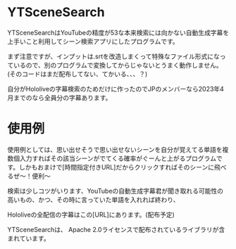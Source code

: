 # YTSceneSearch

YTSceneSearchはYouTubeの精度が53な本来検索には向かない自動生成字幕を上手いこと利用してシーン検索アプリにしたプログラムです。

まず注意ですが、インプットは.srtを改造しまくって特殊なファイル形式になっているので、別のプログラムで変換してからじゃないとうまく動作しません。(そのコードはまだ配布してない、てかいる、、、？)

自分がHololiveの字幕検索のためだけに作ったのでJPのメンバーなら2023年4月までのなら全員分の字幕あります。



# 使用例

使用例としては、思い出せそうで思い出せないシーンを自分が覚えてる単語を複数個入力すればその該当シーンがでてくる確率がぐーんと上がるプログラムです。しかもおまけで[時間指定付きURL]だからクリックすればそのシーンに飛べるぜ～！便利～

検索は少しコツがいります、YouTubeの自動生成字幕君が聞き取れる可能性の高いもの、かつ、その時に言っていた単語を入れれば終わり、


Hololiveの全配信の字幕はこの[URL]にあります。(配布予定)




YTSceneSearchは、 Apache 2.0ライセンスで配布されているライブラリが含まれています。
